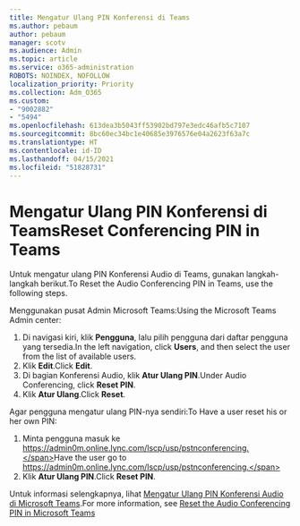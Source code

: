 ```yaml
---
title: Mengatur Ulang PIN Konferensi di Teams
ms.author: pebaum
author: pebaum
manager: scotv
ms.audience: Admin
ms.topic: article
ms.service: o365-administration
ROBOTS: NOINDEX, NOFOLLOW
localization_priority: Priority
ms.collection: Adm_O365
ms.custom:
- "9002882"
- "5494"
ms.openlocfilehash: 613dea3b5043ff53902bd797e3edc46afb5c7107
ms.sourcegitcommit: 8bc60ec34bc1e40685e3976576e04a2623f63a7c
ms.translationtype: HT
ms.contentlocale: id-ID
ms.lasthandoff: 04/15/2021
ms.locfileid: "51828731"
---
```

# <a name="reset-conferencing-pin-in-teams"></a><span data-ttu-id="eac09-102">Mengatur Ulang PIN Konferensi di Teams</span><span class="sxs-lookup"><span data-stu-id="eac09-102">Reset Conferencing PIN in Teams</span></span>

<span data-ttu-id="eac09-103">Untuk mengatur ulang PIN Konferensi Audio di Teams, gunakan langkah-langkah berikut.</span><span class="sxs-lookup"><span data-stu-id="eac09-103">To Reset the Audio Conferencing PIN in Teams, use the following steps.</span></span>  

<span data-ttu-id="eac09-104">Menggunakan pusat Admin Microsoft Teams:</span><span class="sxs-lookup"><span data-stu-id="eac09-104">Using the Microsoft Teams Admin center:</span></span>

1. <span data-ttu-id="eac09-105">Di navigasi kiri, klik **Pengguna**, lalu pilih pengguna dari daftar pengguna yang tersedia.</span><span class="sxs-lookup"><span data-stu-id="eac09-105">In the left navigation, click **Users**, and then select the user from the list of available users.</span></span>
2. <span data-ttu-id="eac09-106">Klik **Edit**.</span><span class="sxs-lookup"><span data-stu-id="eac09-106">Click **Edit**.</span></span>
3. <span data-ttu-id="eac09-107">Di bagian Konferensi Audio, klik **Atur Ulang PIN**.</span><span class="sxs-lookup"><span data-stu-id="eac09-107">Under Audio Conferencing, click **Reset PIN**.</span></span>
4. <span data-ttu-id="eac09-108">Klik **Atur Ulang**.</span><span class="sxs-lookup"><span data-stu-id="eac09-108">Click **Reset**.</span></span>

<span data-ttu-id="eac09-109">Agar pengguna mengatur ulang PIN-nya sendiri:</span><span class="sxs-lookup"><span data-stu-id="eac09-109">To Have a user reset his or her own PIN:</span></span>
1. <span data-ttu-id="eac09-110">Minta pengguna masuk ke https://admin0m.online.lync.com/lscp/usp/pstnconferencing.</span><span class="sxs-lookup"><span data-stu-id="eac09-110">Have the user go to https://admin0m.online.lync.com/lscp/usp/pstnconferencing.</span></span>
2. <span data-ttu-id="eac09-111">Klik **Atur Ulang PIN**.</span><span class="sxs-lookup"><span data-stu-id="eac09-111">Click **Reset PIN**.</span></span>

<span data-ttu-id="eac09-112">Untuk informasi selengkapnya, lihat [Mengatur Ulang PIN Konferensi Audio di Microsoft Teams](https://docs.microsoft.com/microsoftteams/reset-the-audio-conferencing-pin-in-teams).</span><span class="sxs-lookup"><span data-stu-id="eac09-112">For more information, see [Reset the Audio Conferencing PIN in Microsoft Teams](https://docs.microsoft.com/microsoftteams/reset-the-audio-conferencing-pin-in-teams)</span></span>
